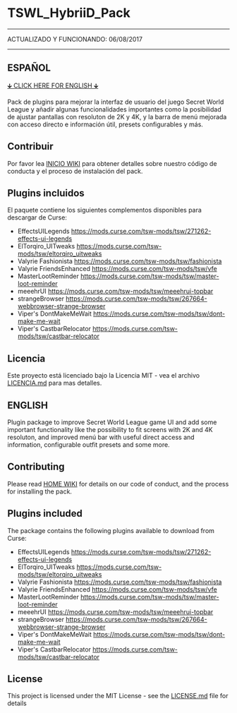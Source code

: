 # TSWL_HybriiD_Pack
___
ACTUALIZADO Y FUNCIONANDO: 06/08/2017                                         
___

## ESPAÑOL
[🡳 CLICK HERE FOR ENGLISH 🡳](https://github.com/HybriiDuo/TSWL_HybriiD_Pack/blob/master/README.md#english) 

Pack de plugins para mejorar la interfaz de usuario del juego Secret World League y añadir algunas funcionalidades importantes como la posibilidad de ajustar pantallas con resoluton de 2K y 4K, y la barra de menú mejorada con acceso directo e información útil, presets configurables y más.

## Contribuir

Por favor lea [INICIO WIKI](https://github.com/HybriiDuo/TSWL_HybriiD_Pack/wiki) para obtener detalles sobre nuestro código de conducta y el proceso de instalación del pack.

## Plugins incluidos
El paquete contiene los siguientes complementos disponibles para descargar de Curse: 

- EffectsUILegends https://mods.curse.com/tsw-mods/tsw/271262-effects-ui-legends
- ElTorqiro_UITweaks https://mods.curse.com/tsw-mods/tsw/eltorqiro_uitweaks
- Valyrie Fashionista https://mods.curse.com/tsw-mods/tsw/fashionista
- Valyrie FriendsEnhanced https://mods.curse.com/tsw-mods/tsw/vfe
- MasterLootReminder https://mods.curse.com/tsw-mods/tsw/master-loot-reminder
- meeehrUI https://mods.curse.com/tsw-mods/tsw/meeehrui-topbar
- strangeBrowser https://mods.curse.com/tsw-mods/tsw/267664-webbrowser-strange-browser
- Viper's DontMakeMeWait https://mods.curse.com/tsw-mods/tsw/dont-make-me-wait
- Viper's CastbarRelocator https://mods.curse.com/tsw-mods/tsw/castbar-relocator

## Licencia

Este proyecto está licenciado bajo la Licencia MIT - vea el archivo [LICENCIA.md](https://github.com/HybriiDuo/TSWL_HybriiD_Pack/blob/master/LICENCIA) para mas detalles.


## ENGLISH
Plugin package to improve Secret World League game UI and add some important functionality like the possibility to fit screens with 2K and 4K resoluton, and improved menú bar with useful direct access and information, configurable outfit presets and some more. 

## Contributing

Please read [HOME WIKI](https://github.com/HybriiDuo/TSWL_HybriiD_Pack/wiki) for details on our code of conduct, and the process for installing the pack.

## Plugins included
The package contains the following plugins available to download from Curse:

- EffectsUILegends https://mods.curse.com/tsw-mods/tsw/271262-effects-ui-legends
- ElTorqiro_UITweaks https://mods.curse.com/tsw-mods/tsw/eltorqiro_uitweaks
- Valyrie Fashionista https://mods.curse.com/tsw-mods/tsw/fashionista
- Valyrie FriendsEnhanced https://mods.curse.com/tsw-mods/tsw/vfe
- MasterLootReminder https://mods.curse.com/tsw-mods/tsw/master-loot-reminder
- meeehrUI https://mods.curse.com/tsw-mods/tsw/meeehrui-topbar
- strangeBrowser https://mods.curse.com/tsw-mods/tsw/267664-webbrowser-strange-browser
- Viper's DontMakeMeWait https://mods.curse.com/tsw-mods/tsw/dont-make-me-wait
- Viper's CastbarRelocator https://mods.curse.com/tsw-mods/tsw/castbar-relocator

## License

This project is licensed under the MIT License - see the [LICENSE.md](https://github.com/HybriiDuo/TSWL_HybriiD_Pack/blob/master/LICENSE) file for details

